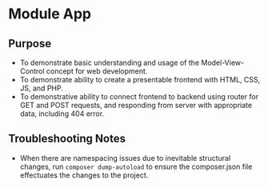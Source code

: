 # Module App

## Purpose

- To demonstrate basic understanding and usage of the Model-View-Control concept for web development.
- To demonstrate ability to create a presentable frontend with HTML, CSS, JS, and PHP.
- To demonstrative ability to connect frontend to backend using router for GET and POST requests,
and responding from server with appropriate data, including 404 error.

## Troubleshooting Notes

- When there are namespacing issues due to inevitable structural changes, run `composer dump-autoload` to ensure the composer.json file
effectuates the changes to the project.
